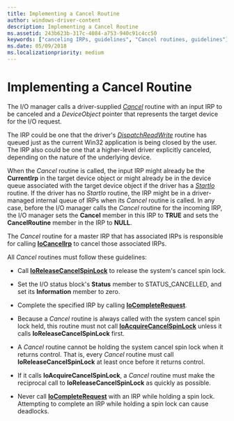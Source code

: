 ```yaml
---
title: Implementing a Cancel Routine
author: windows-driver-content
description: Implementing a Cancel Routine
ms.assetid: 243b623b-317c-4084-a753-940c91c4cc50
keywords: ["canceling IRPs, guidelines", "Cancel routines, guidelines"]
ms.date: 05/09/2018
ms.localizationpriority: medium
---
```


# Implementing a Cancel Routine





The I/O manager calls a driver-supplied [*Cancel*](https://msdn.microsoft.com/library/windows/hardware/ff540742) routine with an input IRP to be canceled and a *DeviceObject* pointer that represents the target device for the I/O request.

The IRP could be one that the driver's [*DispatchReadWrite*](https://msdn.microsoft.com/library/windows/hardware/ff543381) routine has queued just as the current Win32 application is being closed by the user. The IRP also could be one that a higher-level driver explicitly canceled, depending on the nature of the underlying device.

When the *Cancel* routine is called, the input IRP might already be the **CurrentIrp** in the target device object or might already be in the device queue associated with the target device object if the driver has a [*StartIo*](https://msdn.microsoft.com/library/windows/hardware/ff563858) routine. If the driver has no *StartIo* routine, the IRP might be in a driver-managed internal queue of IRPs when its *Cancel* routine is called. In any case, before the I/O manager calls the *Cancel* routine for the incoming IRP, the I/O manager sets the **Cancel** member in this IRP to **TRUE** and sets the **CancelRoutine** member in the IRP to **NULL**.

The *Cancel* routine for a master IRP that has associated IRPs is responsible for calling [**IoCancelIrp**](https://msdn.microsoft.com/library/windows/hardware/ff548338) to cancel those associated IRPs.

All *Cancel* routines must follow these guidelines:

-   Call [**IoReleaseCancelSpinLock**](https://msdn.microsoft.com/library/windows/hardware/ff549550) to release the system's cancel spin lock.

-   Set the I/O status block's **Status** member to STATUS\_CANCELLED, and set its **Information** member to zero.

-   Complete the specified IRP by calling [**IoCompleteRequest**](https://msdn.microsoft.com/library/windows/hardware/ff548343).

-   Because a *Cancel* routine is always called with the system cancel spin lock held, this routine must not call [**IoAcquireCancelSpinLock**](https://msdn.microsoft.com/library/windows/hardware/ff548196) unless it calls **IoReleaseCancelSpinLock** first.

-   A *Cancel* routine cannot be holding the system cancel spin lock when it returns control. That is, every *Cancel* routine must call **IoReleaseCancelSpinLock** at least once before it returns control.

-   If it calls **IoAcquireCancelSpinLock**, a *Cancel* routine must make the reciprocal call to **IoReleaseCancelSpinLock** as quickly as possible.

-   Never call [**IoCompleteRequest**](https://msdn.microsoft.com/library/windows/hardware/ff548343) with an IRP while holding a spin lock. Attempting to complete an IRP while holding a spin lock can cause deadlocks.


 

 




